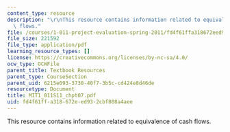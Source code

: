 ```yaml
---
content_type: resource
description: "\r\nThis resource contains information related to equivalence of cash\
  \ flows."
file: /courses/1-011-project-evaluation-spring-2011/fd4f61ffa318672eed932cbf808a4aee_MIT1_011S11_chpt07.pdf
file_size: 221592
file_type: application/pdf
learning_resource_types: []
license: https://creativecommons.org/licenses/by-nc-sa/4.0/
ocw_type: OCWFile
parent_title: Textbook Resources
parent_type: CourseSection
parent_uid: 6215e093-3730-40f7-3b5c-cd424e8d46de
resourcetype: Document
title: MIT1_011S11_chpt07.pdf
uid: fd4f61ff-a318-672e-ed93-2cbf808a4aee
---
```


This resource contains information related to equivalence of cash flows.